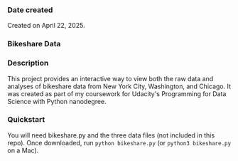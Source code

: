 ### Date created
Created on April 22, 2025.

### Bikeshare Data

### Description
This project provides an interactive way to view both the raw data and analyses of bikeshare data from New York City, Washington, and Chicago. It was created as part of my coursework for Udacity's Programming for Data Science with Python nanodegree.

### Quickstart
You will need bikeshare.py and the three data files (not included in this repo). Once downloaded, run `python bikeshare.py` (or `python3 bikeshare.py` on a Mac).